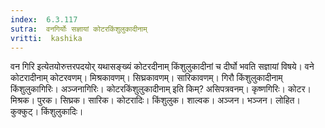 ```yaml
---
index:  6.3.117
sutra:  वनगिर्योः सज्ञायां कोटरकिंशुलुकादीनाम्
vritti:  kashika 
---
```


वन गिरि इत्येतयोरुत्तरपदयोर् यथासङ्ख्यं कोटरदीनाम् किंशुलुकादीनां च दीर्घो भवति सज्ञायां विषये। वने कोटरादीनाम् कोटरवणम्। मिश्रकावणम्। सिघ्रकावणम्। सारिकावणम्। गिरौ किंशुलुकादीनाम् किंशुलुकागिरिः। अञ्जनागिरिः। कोटरकिंशुलुकादीनाम् इति किम्? असिपत्रवनम्। कृष्णगिरिः। कोटर। मिश्रक। पुरक। सिघ्रक। सारिक। कोटरादिः। किंशुलुक। शाल्वक। अञ्जन। भञ्जन। लोहित। कुक्कुट्। किंशुलुकादिः।

